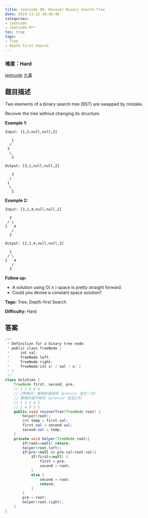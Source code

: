 ```yaml
---
title: leetcode 99. Recover Binary Search Tree
date: 2019-11-22 16:45:46
categories:
- leetcode
- leetcode-9**
toc: true
tags:
- Tree
- Depth-first Search
---
```

### 难度：Hard

<a href="https://leetcode.com/problems/recover-binary-search-tree/">leetcode</a>
<a href="https://www.jiuzhang.com/solution/recover-binary-search-tree/">九章</a>
## 题目描述
Two elements of a binary search tree (BST) are swapped by mistake.

Recover the tree without changing its structure.

**Example 1:**
        
    Input: [1,3,null,null,2]
    
       1
      /
     3
      \
       2
    
    Output: [3,1,null,null,2]
    
       3
      /
     1
      \
       2
    

**Example 2:**
        
    Input: [3,1,4,null,null,2]
    
      3
     / \
    1   4
       /
      2
    
    Output: [2,1,4,null,null,3]
    
      2
     / \
    1   4
       /
      3
    

**Follow up:**

  * A solution using O( _n_ ) space is pretty straight forward.
  * Could you devise a constant space solution?


**Tags:** Tree, Depth-first Search

**Difficulty:** Hard
## 答案
<!--more-->
```java
/**
 * Definition for a binary tree node.
 * public class TreeNode {
 *     int val;
 *     TreeNode left;
 *     TreeNode right;
 *     TreeNode(int x) { val = x; }
 * }
 */
class Solution {
    TreeNode first, second, pre;
    // 1 2 3 4 5
    // 2种情况：替换的值相邻（pre>cur 发生一次）
    // 替换的值不相邻 (pre>cur 发生2次)
    // 1 3 2 4 5
    // 1 4 3 2 5
    public void recoverTree(TreeNode root) {
        helper(root);
        int temp = first.val;
        first.val = second.val;
        second.val = temp;
    }
    private void helper(TreeNode root){
        if(root==null) return;
        helper(root.left);
        if(pre!=null && pre.val>root.val){
            if(first==null) {
                first = pre;
                second = root;
            }
            else {
                second = root; 
                return;
            }
        }
        pre = root;
        helper(root.right);
    }
}
```
